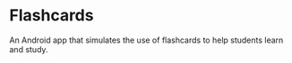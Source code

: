 # Flashcards
An Android app that simulates the use of flashcards to help students learn and study.

